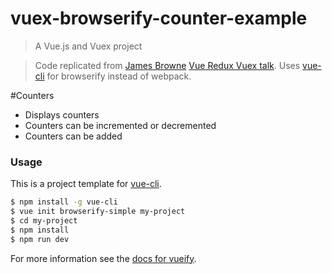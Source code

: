 # vuex-browserify-counter-example

> A Vue.js and Vuex project

> Code replicated from [James Browne](https://github.com/unculture/vuex-example) [Vue Redux Vuex talk](https://www.youtube.com/watch?v=l1KHL-TX3qs). Uses [vue-cli](https://github.com/vuejs/vue-cli) for browserify instead of webpack.

#Counters
- Displays counters
- Counters can be incremented or decremented
- Counters can be added

### Usage

This is a project template for [vue-cli](https://github.com/vuejs/vue-cli).

``` bash
$ npm install -g vue-cli
$ vue init browserify-simple my-project
$ cd my-project
$ npm install
$ npm run dev
```

For more information see the [docs for vueify](https://github.com/vuejs/vueify).


